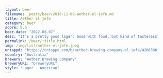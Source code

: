 ```yaml
---
layout: beer
filename: _posts/beer/2016-11-09-aether-el-jefe.md
title: Aether el jefe
category: beer
score: 6.5
beer-date: "2022-08-07"
desc: "It’s a pretty good lager. Good with food, but kind of tasteless"
permalink: /beer/:title.html
img: /img/list/aether-el-jefe.jpeg
untappd: "https://untappd.com/b/aether-brewing-company-el-jefe/4268386"
country: "Australia"
brewery: "Aether Brewing Company"
breweryURL: "breweryURL"
style: "Lager - American"
---
```


